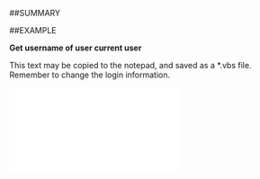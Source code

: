 

##SUMMARY

 
 



##EXAMPLE

**Get username of user current user**

This text may be copied to the notepad, and saved as a *.vbs file. Remember to change the login information.

![](../../Examples/vbs/Database.Username.vbs.txt)





